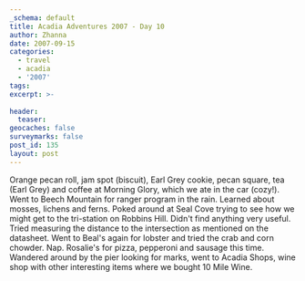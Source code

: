 ```yaml
---
_schema: default
title: Acadia Adventures 2007 - Day 10
author: Zhanna
date: 2007-09-15
categories:
  - travel
  - acadia
  - '2007'
tags:
excerpt: >- 
  
header:
  teaser:
geocaches: false
surveymarks: false
post_id: 135
layout: post
---
```


Orange pecan roll, jam spot (biscuit), Earl Grey cookie, pecan square, tea (Earl Grey) and coffee at Morning Glory, which we ate in the car (cozy!).  Went to Beech Mountain for ranger program in the rain.  Learned about mosses, lichens and ferns.  Poked around at Seal Cove trying to see how we might get to the tri-station on Robbins Hill.  Didn't find anything very useful.  Tried measuring the distance to the intersection as mentioned on the datasheet.  Went to Beal's again for lobster and tried the crab and corn chowder.  Nap.  Rosalie's for pizza, pepperoni and sausage this time.  Wandered around by the pier looking for marks, went to Acadia Shops, wine shop with other interesting items where we bought 10 Mile Wine.